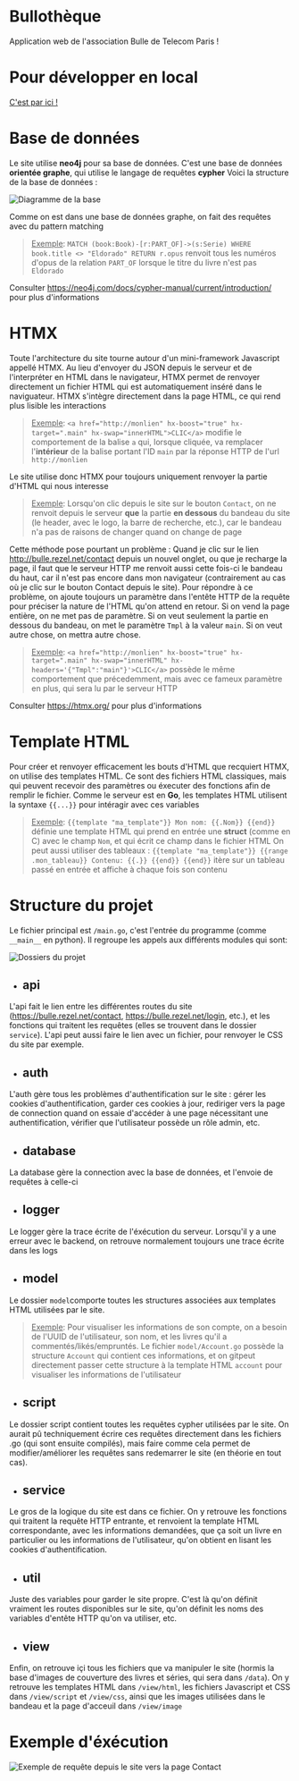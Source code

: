# Bullothèque
Application web de l'association Bulle de Telecom Paris !

# Pour développer en local
[C'est par ici !](/resources/localdev/README.md)

# Base de données
Le site utilise **neo4j** pour sa base de données. C'est une base de données **orientée graphe**, qui utilise le langage de requêtes **cypher**
Voici la structure de la base de données :

![Diagramme de la base](/resources/image/bdd.png)

Comme on est dans une base de données graphe, on fait des requêtes avec du pattern matching
> <ins>Exemple</ins>: ``MATCH (book:Book)-[r:PART_OF]->(s:Serie) WHERE book.title <> "Eldorado" RETURN r.opus`` renvoit tous les numéros d'opus de la relation `PART_OF` lorsque le titre du livre n'est pas `Eldorado`
>
Consulter https://neo4j.com/docs/cypher-manual/current/introduction/ pour plus d'informations

# HTMX
Toute l'architecture du site tourne autour d'un mini-framework Javascript appellé HTMX. Au lieu d'envoyer du JSON depuis le serveur et de l'interpréter en HTML dans le navigateur, HTMX permet de renvoyer directement un fichier HTML qui est automatiquement inséré dans le naviguateur.
HTMX s'intègre directement dans la page HTML, ce qui rend plus lisible les interactions
> <ins>Exemple</ins>: ``<a href="http://monlien" hx-boost="true" hx-target=".main" hx-swap="innerHTML">CLIC</a>`` modifie le comportement de la balise `a` qui, lorsque cliquée,  va remplacer l'**intérieur** de la balise portant l'ID `main` par la réponse HTTP de l'url `http://monlien`
>
Le site utilise donc HTMX pour toujours uniquement renvoyer la partie d'HTML qui nous interesse
> <ins>Exemple</ins>: Lorsqu'on clic depuis le site sur le bouton `Contact`, on ne renvoit depuis le serveur **que** la partie **en dessous** du bandeau du site (le header, avec le logo, la barre de recherche, etc.), car le bandeau n'a pas de raisons de changer quand on change de page
>
Cette méthode pose pourtant un problème : Quand je clic sur le lien http://bulle.rezel.net/contact depuis un nouvel onglet, ou que je recharge la page, il faut que le serveur HTTP me renvoit aussi cette fois-ci le bandeau du haut, car il n'est pas encore dans mon navigateur (contrairement au cas où je clic sur le bouton Contact depuis le site).
Pour répondre à ce problème, on ajoute toujours un paramètre dans l'entête HTTP de la requête pour préciser la nature de l'HTML qu'on attend en retour. Si on vend la page entière, on ne met pas de paramètre. Si on veut seulement la partie en dessous du bandeau, on met le paramètre `Tmpl` à la valeur `main`. Si on veut autre chose, on mettra autre chose.
><ins>Exemple</ins>: ``<a href="http://monlien" hx-boost="true" hx-target=".main" hx-swap="innerHTML" hx-headers='{"Tmpl":"main"}'>CLIC</a>`` possède le même comportement que précedemment, mais avec ce fameux paramètre en plus, qui sera lu par le serveur HTTP
>
Consulter https://htmx.org/ pour plus d'informations

# Template HTML
Pour créer et renvoyer efficacement les bouts d'HTML que recquiert HTMX, on utilise des templates HTML. Ce sont des fichiers HTML classiques, mais qui peuvent recevoir des paramètres ou éxecuter des fonctions afin de remplir le fichier. Comme le serveur est en **Go**, les templates HTML utilisent la syntaxe `{{...}}` pour intéragir avec ces variables
><ins>Exemple</ins>: ``{{template "ma_template"}} Mon nom: {{.Nom}} {{end}}`` définie une template HTML qui prend en entrée une **struct** (comme en C) avec le champ `Nom`, et qui écrit ce champ dans le fichier HTML
>On peut aussi utiliser des tableaux : ``{{template "ma_template"}} {{range .mon_tableau}} Contenu: {{.}} {{end}} {{end}}`` itère sur un tableau passé en entrée et affiche à chaque fois son contenu

# Structure du projet
Le fichier principal est  `/main.go`, c'est l'entrée du programme (comme `__main__` en python). Il regroupe les appels aux différents modules qui sont:

![Dossiers du projet](/resources/image/files.png)

- ## api
L'api fait le lien entre les différentes routes du site (https://bulle.rezel.net/contact, https://bulle.rezel.net/login, etc.), et les fonctions qui traitent les requêtes (elles se trouvent dans le dossier `service`). L'api peut aussi faire le lien avec un fichier, pour renvoyer le CSS du site par exemple.
- ## auth
L'auth gère tous les problèmes d'authentification sur le site : gérer les cookies d'authentification, garder ces cookies à jour, rediriger vers la page de connection quand on essaie d'accéder à une page nécessitant une authentification, vérifier que l'utilisateur possède un rôle admin, etc.
- ## database
La database gère la connection avec la base de données, et l'envoie de requêtes à celle-ci
- ## logger
Le logger gère la trace écrite de l'éxécution du serveur. Lorsqu'il y a une erreur avec le backend, on retrouve normalement toujours une trace écrite dans les logs
- ## model
Le dossier `model`comporte toutes les structures associées aux templates HTML utilisées par le site.
><ins>Exemple</ins>: Pour visualiser les informations de son compte, on a besoin de l'UUID de l'utilisateur, son nom, et les livres qu'il a commentés/likés/empruntés. Le fichier `model/Account.go` possède la structure `Account` qui contient ces informations, et on gitpeut directement passer cette structure à la template HTML `account` pour visualiser les informations de l'utilisateur
- ## script
Le dossier script contient toutes les requêtes cypher utilisées par le site. On aurait pû techniquement écrire ces requêtes directement dans les fichiers .go (qui sont ensuite compilés), mais faire comme cela permet de modifier/améliorer les requêtes sans redemarrer le site (en théorie en tout cas).
- ## service
Le gros de la logique du site est dans ce fichier. On y retrouve les fonctions qui traitent la requête HTTP entrante, et renvoient la template HTML correspondante, avec les informations demandées, que ça soit un livre en particulier ou les informations de l'utilisateur, qu'on obtient en lisant les cookies d'authentification.
- ## util
Juste des variables pour garder le site propre. C'est là qu'on définit vraiment les routes disponibles sur le site, qu'on définit les noms des variables d'entête HTTP qu'on va utiliser, etc.
- ## view
Enfin, on retrouve içi tous les fichiers que va manipuler le site (hormis la base d'images de couverture des livres et séries, qui sera dans `/data`). On y retrouve les templates HTML dans `/view/html`, les fichiers Javascript et CSS dans `/view/script` et `/view/css`, ainsi que les images utilisées dans le bandeau et la page d'acceuil dans `/view/image`
# Exemple d'éxécution

![Exemple de requête depuis le site vers la page Contact](/resources/image/example.png)
